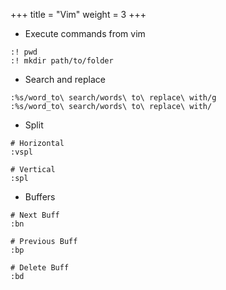 +++
title = "Vim"
weight = 3
+++

- Execute commands from vim
```
:! pwd
:! mkdir path/to/folder
```

- Search and replace
```
:%s/word_to\ search/words\ to\ replace\ with/g
:%s/word_to\ search/words\ to\ replace\ with/
```

- Split
```
# Horizontal
:vspl

# Vertical
:spl
```

- Buffers
```
# Next Buff
:bn

# Previous Buff
:bp

# Delete Buff
:bd
```
